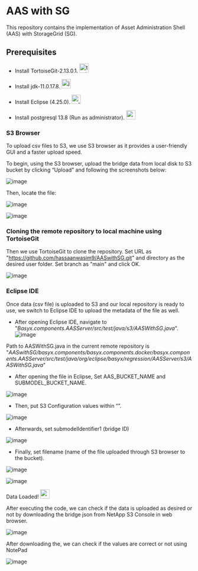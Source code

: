 # AAS with SG

This repository contains the implementation of Asset Administration Shell (AAS) with StorageGrid (SG).

## Prerequisites
 - Install TortoiseGit-2.13.0.1. <img src="https://user-images.githubusercontent.com/32246811/216552329-3a2cdc03-7f0e-4fd2-930f-690b19c0e203.png" alt="tortgit" width="25"/>

 - Install jdk-11.0.17.8. <img src="https://user-images.githubusercontent.com/32246811/216548182-4ca8da82-96e5-4144-bf08-391bef460d08.png" alt="javadsk" width="25"/>

 - Install Eclipse (4.25.0). <img src="https://user-images.githubusercontent.com/32246811/216552744-672f838f-2823-45ff-8e4c-df349864bb64.png"  alt="eclipse" width="25"/>

 - Install postgresql 13.8 (Run as administrator). <img src="https://user-images.githubusercontent.com/32246811/216552772-8cf7a495-8f8e-487e-9681-d820f16e67d7.png"  alt="psql" width="25"/>

### S3 Browser

To upload csv files to S3, we use S3 browser as it provides a user-friendly GUI and a faster upload speed.

To begin, using the S3 browser, upload the bridge data from local disk to S3 bucket by clicking “Upload” and following the screenshots below:
 
![image](https://user-images.githubusercontent.com/32246811/214176666-e16a92ce-b74d-4fd3-b2e6-ec06f18c87c3.png)
 
Then, locate the file:
 
![image](https://user-images.githubusercontent.com/32246811/214176736-9f2f3ac3-fe86-4ee8-9433-a56062b940a4.png)

![image](https://user-images.githubusercontent.com/32246811/214176758-cccde9ea-9a80-423f-9720-9cb3a27d9cdf.png)

### Cloning the remote repository to local machine using TortoiseGit

Then we use TortoiseGit to clone the repository.
Set URL as "https://github.com/hassaanwasim9/AASwithSG.git" and directory as the desired user folder.
Set branch as "main" and click OK.

![image](https://user-images.githubusercontent.com/32246811/216554783-d1bd6ecb-07d6-4054-b21d-c64a8243921b.png)


### Eclipse IDE

Once data (csv file) is uploaded to S3 and our local repository is ready to use, we switch to Eclipse IDE to upload the metadata of the file as well.

 - After opening Eclipse IDE, navigate to "*Basyx.components.AASServer/src/test/java/s3/AASWithSG.java*".
![image](https://user-images.githubusercontent.com/32246811/216555915-b5377a17-a248-4b61-b7e8-4e3100e80897.png)

Path to AASWithSG.java in the current remote repository is "*AASwithSG/basyx.components/basyx.components.docker/basyx.components.AASServer/src/test/java/org/eclipse/basyx/regression/AASServer/s3/AASWithSG.java*"

 - After opening the file in Eclipse, Set AAS_BUCKET_NAME and SUBMODEL_BUCKET_NAME.

 ![image](https://user-images.githubusercontent.com/32246811/214176792-dc38fbe8-c34a-4380-965a-79b07b4e05cf.png)


 - Then, put S3 Configuration values within “”.

 ![image](https://user-images.githubusercontent.com/32246811/214176823-0afb47c1-932a-42d7-aaac-33c285eb650f.png)

 - Afterwards, set submodelIdentifier1 (bridge ID)

 ![image](https://user-images.githubusercontent.com/32246811/214176837-73b75508-b811-4f29-91c6-5e4c61f73c50.png)


 - Finally, set filename (name of the file uploaded through S3 browser to the bucket).

![image](https://user-images.githubusercontent.com/32246811/214176852-78c23a72-25a2-45cf-990b-c95c81a8974e.png)


 
![image](https://user-images.githubusercontent.com/32246811/214176862-1c248428-5b96-46f0-bea8-1755f08fdc54.png)

 Data Loaded! <img src="https://user-images.githubusercontent.com/32246811/216558327-62778cf0-dd2b-4f8c-ab5b-73293dfed2c0.png" alt="smiley" width=25>


After executing the code, we can check if the data is uploaded as desired or not by downloading the bridge json from NetApp S3 Console in web browser.

![image](https://user-images.githubusercontent.com/32246811/214176884-27077a14-5f7e-4f6a-9128-f78dbe6ebce0.png)
 

After downloading the, we can check if the values are correct or not using NotePad

 ![image](https://user-images.githubusercontent.com/32246811/214176899-25660f8f-7394-4e7c-b1ce-c76c19443bdc.png)


